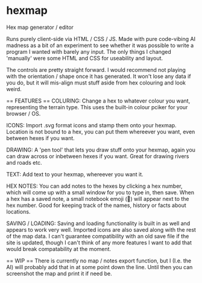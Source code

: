 # hexmap
Hex map generator / editor

Runs purely client-side via HTML / CSS / JS. Made with pure code-vibing AI madness as a bit of an experiment to see whether it was possible to write a program I wanted with barely any input. The only things I changed 'manually' were some HTML and CSS for useability and layout.

The controls are pretty straight forward. I would recommend not playing with the orientation / shape once it has generated. It won't lose any data if you do, but it will mis-align must stuff aside from hex colouring and look weird.

== FEATURES ==
COLURING: Change a hex to whatever colour you want, representing the terrain type. This uses the built-in colour pciker for your browser / OS.

ICONS: Import .svg format icons and stamp them onto your hexmap. Location is not bound to a hex, you can put them whereever you want, even between hexes if you want.

DRAWING: A 'pen tool' that lets you draw stuff onto your hexmap, again you can draw across or inbetween hexes if you want. Great for drawing rivers and roads etc.

TEXT: Add text to your hexmap, whereever you want it.

HEX NOTES: You can add notes to the hexes by clicking a hex number, which will come up with a small window for you to type in, then save. When a hex has a saved note, a small notebook emoji (📓) will appear next to the hex number. Good for keeping track of the names, history or facts about locations.

SAVING / LOADING: Saving and loading functionality is built in as well and appears to work very well. Imported icons are also saved along with the rest of the map data. I can't guarantee compatibility with an old save file if the site is updated, though I can't think of any more features I want to add that would break compatability at the moment.

== WIP ==
There is currently no map / notes export function, but I (I.e. the AI) will probably add that in at some point down the line. Until then you can screenshot the map and print it if need be.
